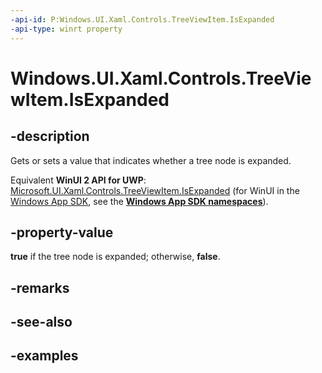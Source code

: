 ```yaml
---
-api-id: P:Windows.UI.Xaml.Controls.TreeViewItem.IsExpanded
-api-type: winrt property
---
```


<!-- Property syntax.
public bool IsExpanded { get;  set; }
-->

# Windows.UI.Xaml.Controls.TreeViewItem.IsExpanded

## -description

Gets or sets a value that indicates whether a tree node is expanded.

Equivalent **WinUI 2 API for UWP**: [Microsoft.UI.Xaml.Controls.TreeViewItem.IsExpanded](/windows/winui/api/microsoft.ui.xaml.controls.treeviewitem.isexpanded) (for WinUI in the [Windows App SDK](/windows/apps/windows-app-sdk/), see the **[Windows App SDK namespaces](/windows/windows-app-sdk/api/winrt/)**).

## -property-value

**true** if the tree node is expanded; otherwise, **false**.

## -remarks

## -see-also

## -examples

